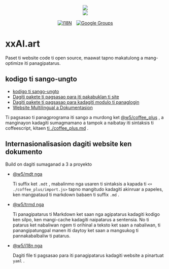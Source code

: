 <p align="center"><a href="https://xxai.art"><img src="https://cdn.jsdelivr.net/gh/xxai-art/doc/logo.svg"/></a><br/><a href="https://xxai.art"><img src="https://cdn.jsdelivr.net/gh/xxai-art/doc/xxai.svg"/></a></p><p align="center"><a href="https://github.com/xxai-art/doc#readme"><img alt="I18N" src="https://cdn.jsdelivr.net/gh/wactax/img/t.svg"/></a>　<a href="https://groups.google.com/u/0/g/xxai-art"><img alt="Google Groups" src="https://cdn.jsdelivr.net/gh/wactax/img/g-groups.svg"/></a></p>

# xxAI.art

Paset ti website code ti open source, maawat tapno makatulong a mang-optimize iti panagipatarus.

## kodigo ti sango-ungto

* [kodigo ti sango-ungto](https://github.com/xxai-art/web)
* [Dagiti pakete ti pagsasao para iti pakabuklan ti site](https://github.com/xxai-art/web/tree/main/i18n)
* [Dagiti pakete ti pagsasao para kadagiti modulo ti panaglogin](https://github.com/wacpkg/user/tree/main/ui.i18n)
* [Website Multilingual a Dokumentasion](https://github.com/xxai-doc)

Ti pagsasao ti panagprograma iti sango a murdong ket [@w5/coffee_plus](http://npmjs.com/@w5/coffee_plus) , a manginayon kadagiti sumagmamano a tampok a naibatay iti sintaksis ti coffeescript, kitaen [ti ./coffee_plus.md](./coffee_plus.md) .

## Internasionalisasion dagiti website ken dokumento

Build on dagiti sumaganad a 3 a proyekto

* [@w5/mdt nga](https://www.npmjs.com/package/@w5/mdt)

  Ti suffix ket `.mdt` , mabalinmo nga usaren ti sintaksis a kapada ti `<+ ./coffee_plus/import.js>` tapno mangitudo kadagiti akinruar a papeles, ken mangpataud ti markdown babaen ti suffix `.md` .

* [@w5/trmd nga](https://www.npmjs.com/package/@w5/trmd)

  Ti panagipatarus ti Markdown ket saan nga agipatarus kadagiti kodigo ken silpo, ken mangi-cache kadagiti naipatarus a sentensia. No ti patarus ket nabaliwan ngem ti orihinal a teksto ket saan a nabaliwan, ti panangipatungpal manen iti daytoy ket saan a mangsukog ti pannakabalbaliw ti patarus.

* [@w5/i18n nga](https://www.npmjs.com/package/@w5/i18n)

  Dagiti file ti pagsasao para iti panagipatarus kadagiti website a pinartuat `yaml` .
